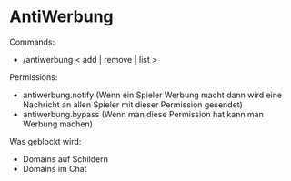 # AntiWerbung

Commands:
- /antiwerbung < add | remove | list >

Permissions: 
- antiwerbung.notify (Wenn ein Spieler Werbung macht dann wird eine Nachricht an allen Spieler mit dieser Permission gesendet)
- antiwerbung.bypass (Wenn man diese Permission hat kann man Werbung machen)

Was geblockt wird:
- Domains auf Schildern
- Domains im Chat
